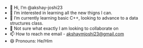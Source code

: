 - 👋 Hi, I’m @akshay-joshi23
- 👀 I’m interested in learning all the new thigns I can.
- 🌱 I’m currently learning basic C++, looking to advance to a data structures class.
- 💞️ Not sure what exactly I am looking to collaborate on
- 📫 How to reach me email - akshaymjoshi23@gmail.com
- 😄 Pronouns: He/Him

<!---
akshay-joshi23/akshay-joshi23 is a ✨ special ✨ repository because its `README.md` (this file) appears on your GitHub profile.
You can click the Preview link to take a look at your changes.
--->
